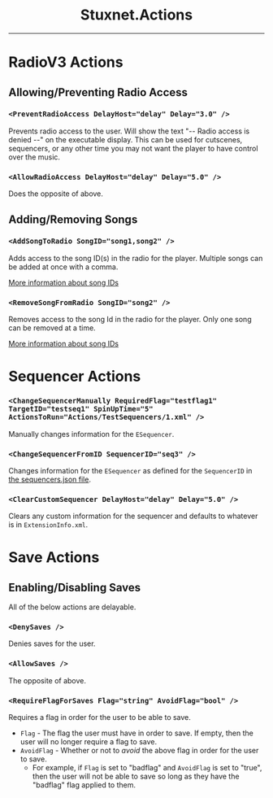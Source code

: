<center>
<h1>Stuxnet.Actions</h1>
</center>

---

# RadioV3 Actions
## Allowing/Preventing Radio Access
### `<PreventRadioAccess DelayHost="delay" Delay="3.0" />`
Prevents radio access to the user. Will show the text "-- Radio access is denied --" on the executable display. This can be used for cutscenes, sequencers, or any other time you may not want the player to have control over the music.

### `<AllowRadioAccess DelayHost="delay" Delay="5.0" />`
Does the opposite of above.

## Adding/Removing Songs
### `<AddSongToRadio SongID="song1,song2" />`
Adds access to the song ID(s) in the radio for the player. Multiple songs can be added at once with a comma.

[More information about song IDs](./StuxnetFiles.md#radio-file)

### `<RemoveSongFromRadio SongID="song2" />`
Removes access to the song Id in the radio for the player. Only one song can be removed at a time.

[More information about song IDs](./StuxnetFiles.md#radio-file)

# Sequencer Actions
### `<ChangeSequencerManually RequiredFlag="testflag1" TargetID="testseq1" SpinUpTime="5" ActionsToRun="Actions/TestSequencers/1.xml" />`
Manually changes information for the `ESequencer`.

### `<ChangeSequencerFromID SequencerID="seq3" />`
Changes information for the `ESequencer` as defined for the `SequencerID` in [the sequencers.json file](./StuxnetFiles.md#sequencers-file).

### `<ClearCustomSequencer DelayHost="delay" Delay="5.0" />`
Clears any custom information for the sequencer and defaults to whatever is in `ExtensionInfo.xml`.

# Save Actions
## Enabling/Disabling Saves
All of the below actions are delayable.

### `<DenySaves />`
Denies saves for the user.

### `<AllowSaves />`
The opposite of above.

### `<RequireFlagForSaves Flag="string" AvoidFlag="bool" />`
Requires a flag in order for the user to be able to save.
* `Flag` - The flag the user must have in order to save. If empty, then the user will no longer require a flag to save.
* `AvoidFlag` - Whether or not to *avoid* the above flag in order for the user to save.
    * For example, if `Flag` is set to "badflag" and `AvoidFlag` is set to "true", then the user will not be able to save so long as they have the "badflag" flag applied to them.